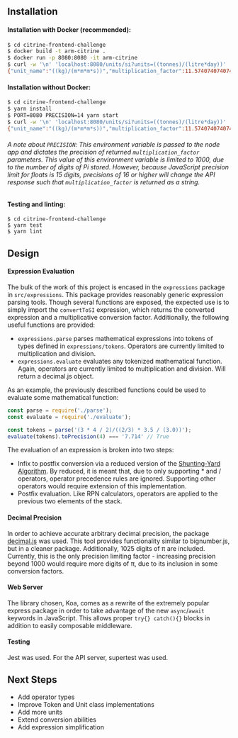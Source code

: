 ## Installation

#### Installation with Docker (recommended):
```bash
$ cd citrine-frontend-challenge
$ docker build -t arm-citrine .
$ docker run -p 8080:8080 -it arm-citrine
$ curl -w '\n' 'localhost:8080/units/si?units=((tonnes)/(litre*day))'
{"unit_name":"((kg)/(m*m*m*s))","multiplication_factor":11.574074074074}
```

#### Installation without Docker:
```bash
$ cd citrine-frontend-challenge
$ yarn install
$ PORT=8080 PRECISION=14 yarn start
$ curl -w '\n' 'localhost:8080/units/si?units=((tonnes)/(litre*day))'
{"unit_name":"((kg)/(m*m*m*s))","multiplication_factor":11.574074074074}
```

###### A note about `PRECISION`: This environment variable is passed to the node app and dictates the precision of returned `multiplication_factor` parameters. This value of this environment variable is limited to 1000, due to the number of digits of Pi stored. However, because JavaScript precision limit for floats is 15 digits, precisions of 16 or higher will change the API response such that `multiplication_factor` is returned as a string.

#### Testing and linting:
```
$ cd citrine-frontend-challenge
$ yarn test
$ yarn lint
```

## Design

#### Expression Evaluation

The bulk of the work of this project is encased in the `expressions` package in `src/expressions`. This package provides reasonably generic expression parsing tools. Though several functions are exposed, the expected use is to simply import the `convertToSI` expression, which returns the converted expression and a multiplicative conversion factor. Additionally, the following useful functions are provided:

- `expressions.parse` parses mathematical expressions into tokens of types defined in `expressions/tokens`. Operators are currently limited to multiplication and division.
- `expressions.evaluate` evaluates any tokenized mathematical function. Again, operators are currently limited to multiplication and division. Will return a decimal.js object.

As an example, the previously described functions could be used to evaluate some mathematical function:

```javascript
const parse = require('./parse');
const evaluate = require('./evaluate');

const tokens = parse('(3 * 4 / 2)/((2/3) * 3.5 / (3.0))');
evaluate(tokens).toPrecision(4) === '7.714' // True
```

The evaluation of an expression is broken into two steps:

- Infix to postfix conversion via a reduced version of the [Shunting-Yard Algorithm](https://en.wikipedia.org/wiki/Shunting-yard_algorithm). By reduced, it is meant that, due to only supporting * and / operators, operator precedence rules are ignored. Supporting other operators would require extension of this implementation. 
- Postfix evaluation. Like RPN calculators, operators are applied to the previous two elements of the stack.

#### Decimal Precision

In order to achieve accurate arbitrary decimal precision, the package [decimal.js](http://mikemcl.github.io/decimal.js) was used. This tool provides functionality similar to bignumber.js, but in a cleaner package. Additionally, 1025 digits of π are included. Currently, this is the only precision limiting factor - increasing precision beyond 1000 would require more digits of π, due to its inclusion in some conversion factors.

#### Web Server

The library chosen, Koa, comes as a rewrite of the extremely popular express package in order to take advantage of the new `async`/`await` keywords in JavaScript. This allows proper `try{} catch(){}` blocks in addition to easily composable middleware.

#### Testing

Jest was used. For the API server, supertest was used.

## Next Steps

- Add operator types
- Improve Token and Unit class implementations
- Add more units
- Extend conversion abilities
- Add expression simplification